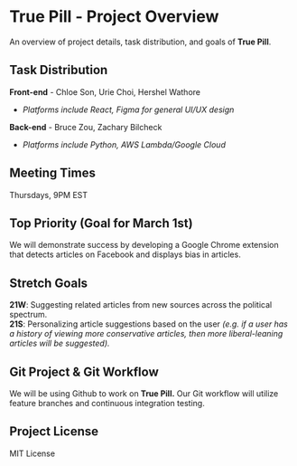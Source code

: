 # True Pill  - Project Overview
An overview of project details, task distribution, and goals of **True Pill**.
## Task Distribution
**Front-end** - Chloe Son, Urie Choi, Hershel Wathore
 - *Platforms include React, Figma for general UI/UX design*
 
**Back-end** - Bruce Zou, Zachary Bilcheck
- *Platforms include Python, AWS Lambda/Google Cloud*

## Meeting Times
Thursdays, 9PM EST

## Top Priority (Goal for March 1st)
We will demonstrate success by developing a Google Chrome extension that detects articles on Facebook and displays bias in articles.

## Stretch Goals
**21W**: Suggesting related articles from new sources across the political spectrum.\
**21S**: Personalizing article suggestions based on the user *(e.g. if a user has a history of viewing more conservative articles, then more liberal-leaning articles will be suggested).*

## Git Project & Git Workflow
We will be using Github to work on **True Pill.**
Our Git workflow will utilize feature branches and continuous integration testing.

## Project License
MIT License 
